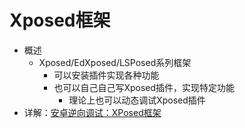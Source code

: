 # Xposed框架

* 概述
  * Xposed/EdXposed/LSPosed系列框架
    * 可以安装插件实现各种功能
    * 也可以自己自己写Xposed插件，实现特定功能
      * 理论上也可以动态调试Xposed插件
* 详解：[安卓逆向调试：XPosed框架](https://book.crifan.org/books/android_re_xposed_framework/website/)
